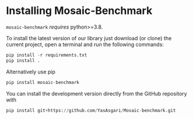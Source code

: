 # Installing Mosaic-Benchmark

`mosaic-benchmark` *requires* python\>=3.8.

To install the latest version of our library just download (or clone)
the current project, open a terminal and run the following commands:

``` python
pip install -r requirements.txt
pip install .
```

Alternatively use pip

``` python
pip install mosaic-benchmark
```

You can install the development version directly from the GitHub
repository with

``` python
pip install git+https://github.com/YasAsgari/Mosaic-benchmark.git
```